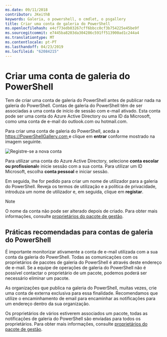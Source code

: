 ```yaml
---
ms.date: 09/11/2018
contributor: JKeithB
keywords: Galeria, o powershell, o cmdlet, o psgallery
title: Criar uma conta de galeria do PowerShell
ms.openlocfilehash: e4cf73edb03267cff6bbcc0cf3b754225e45be9f
ms.sourcegitcommit: e7445ba8203da304286c591ff513900ad1c244a4
ms.translationtype: MT
ms.contentlocale: pt-PT
ms.lasthandoff: 04/23/2019
ms.locfileid: "62084215"
---
```

# <a name="creating-a-powershell-gallery-account"></a>Criar uma conta de galeria do PowerShell

Tem de criar uma conta de galeria do PowerShell antes de publicar nada na galeria do PowerShell.
Contas de galeria do PowerShell têm de ser associadas a uma conta de início de sessão com e-mail ativado. Esta conta pode ser uma conta do Azure Active Directory ou uma ID da Microsoft, como uma conta de e-mail do outlook.com ou hotmail.com.

Para criar uma conta de galeria do PowerShell, aceda a [ https://PowerShellGallery.com ](https://PowerShellGallery.com) e clique em **entrar** conforme mostrado na imagem seguinte.

![Registre-se a nova conta](../../Images/CreateAccount-Register.png)

Para utilizar uma conta do Azure Active Directory, selecione **conta escolar ou profissional**e inicie sessão com a sua conta. Para utilizar um ID Microsoft, escolha **conta pessoal** e iniciar sessão.

Em seguida, lhe for pedido para criar um nome de utilizador para a galeria do PowerShell. Reveja os termos de utilização e a política de privacidade, introduza um nome de utilizador e, em seguida, clique em **registar**.

> [!NOTE]
> O nome da conta não pode ser alterado depois de criado. Para obter mais informações, consulte [proprietários do pacote de gestão](managing-package-owners.md).

## <a name="recommended-practices-for-powershell-gallery-accounts"></a>Práticas recomendadas para contas de galeria do PowerShell

É importante monitorizar ativamente a conta de e-mail utilizada com a sua conta da galeria do PowerShell. Todas as comunicações com os proprietários de pacotes de galeria do PowerShell é através deste endereço de e-mail. Se a equipe de operações de galeria do PowerShell não é possível contactar o proprietário de um pacote, podemos poderá ser necessário eliminar um pacote.

As organizações que publica na galeria do PowerShell, muitas vezes, crie uma conta de externa exclusiva para essa finalidade. Recomendamos que utilize o encaminhamento de email para encaminhar as notificações para um endereço dentro da sua organização.

Os proprietários de vários estiverem associados um pacote, todas as notificações de galeria do PowerShell são enviadas para todos os proprietários. Para obter mais informações, consulte [proprietários do pacote de gestão](managing-package-owners.md).
